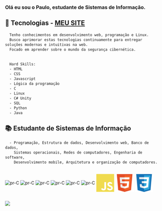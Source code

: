 ### Olá eu sou o Paulo, estudante de Sistemas de Informação.

## 🚀 Tecnologias - <a href="https://prvdev.com" target="_blank">MEU SITE</a>
      
      Tenho conhecimentos em desenvolvimento web, programação e Linux. 
      Busco aprimorar estas tecnologias continuamente para entregar soluções modernas e intuitivas na web.
      Focado em aprender sobre o mundo da segurança cibernética.
      
      
      Hard Skills: 
      - HTML 
      - CSS
      - Javascript
      - Lógica da programação
      - C
      - Linux
      - C# Unity
      - SQL
      - Python
      - Java

## 📚 Estudante de Sistemas de Informação
      - Programação, Estrutura de dados, Desenvolvimento web, Banco de dados, 
        Sistemas operacionais, Redes de computadores, Engenharia de software, 
        Desenvolvimento mobile, Arquitetura e organização de computadores.



<div style="display: inline_block"><br>
  <img align="center" alt="pr-C" height="60" width="60" src="https://cdn.jsdelivr.net/gh/devicons/devicon/icons/java/java-original.svg"> 
  <img align="center" alt="pr-C" height="60" width="60" src="https://cdn.jsdelivr.net/gh/devicons/devicon/icons/python/python-original.svg">   
  <img align="center" alt="pr-C" height="60" width="60" src="https://cdn.jsdelivr.net/gh/devicons/devicon/icons/postgresql/postgresql-original.svg"> 
  <img align="center" alt="pr-C" height="60" width="60" src="https://cdn.jsdelivr.net/gh/devicons/devicon/icons/linux/linux-original.svg"> 
  <img align="center" alt="pr-C" height="60" width="60" src="https://cdn.jsdelivr.net/gh/devicons/devicon/icons/csharp/csharp-original.svg"> 
  <img align="center" alt="pr-C" height="60" width="60" src="https://cdn.jsdelivr.net/gh/devicons/devicon/icons/c/c-original.svg">    
  <img align="center" alt="pr-Js" height="60" width="60" src="https://raw.githubusercontent.com/devicons/devicon/master/icons/javascript/javascript-plain.svg">
  <img align="center" alt="pr-HTML" height="60" width="60" src="https://raw.githubusercontent.com/devicons/devicon/master/icons/html5/html5-original.svg">
  <img align="center" alt="pr-CSS" height="60" width="60" src="https://raw.githubusercontent.com/devicons/devicon/master/icons/css3/css3-original.svg">  
</div>

##

<div> 
 <a href="https://www.linkedin.com/in/paulovarrone/" target="_blank"><img src="https://img.shields.io/badge/-LinkedIn-%230077B5?style=for-the-badge&logo=linkedin&logoColor=white" target="_blank"></a> 
  
</div>
